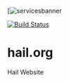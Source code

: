 [![servicesbanner](https://lazarodossantos.com/FILES/LAZGitLogo.jpg)

[![Build Status](https://travis-ci.org/jusla3/gitignore.svg?branch=master)](https://travis-ci.org/jusla3/gitignore)


# hail.org
Hail Website
